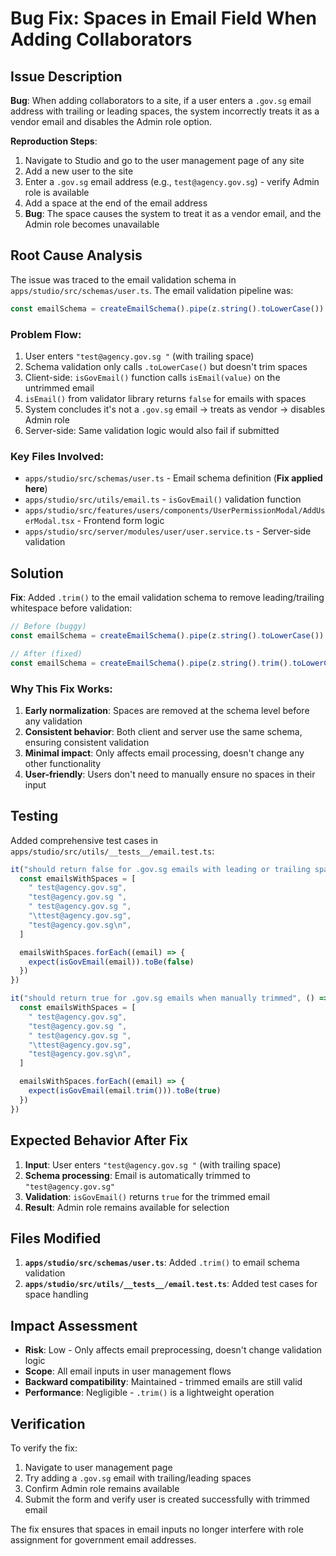 # Bug Fix: Spaces in Email Field When Adding Collaborators

## Issue Description

**Bug**: When adding collaborators to a site, if a user enters a `.gov.sg` email address with trailing or leading spaces, the system incorrectly treats it as a vendor email and disables the Admin role option.

**Reproduction Steps**:
1. Navigate to Studio and go to the user management page of any site
2. Add a new user to the site
3. Enter a `.gov.sg` email address (e.g., `test@agency.gov.sg`) - verify Admin role is available
4. Add a space at the end of the email address
5. **Bug**: The space causes the system to treat it as a vendor email, and the Admin role becomes unavailable

## Root Cause Analysis

The issue was traced to the email validation schema in `apps/studio/src/schemas/user.ts`. The email validation pipeline was:

```typescript
const emailSchema = createEmailSchema().pipe(z.string().toLowerCase())
```

### Problem Flow:
1. User enters `"test@agency.gov.sg "` (with trailing space)
2. Schema validation only calls `.toLowerCase()` but doesn't trim spaces
3. Client-side: `isGovEmail()` function calls `isEmail(value)` on the untrimmed email
4. `isEmail()` from validator library returns `false` for emails with spaces
5. System concludes it's not a `.gov.sg` email → treats as vendor → disables Admin role
6. Server-side: Same validation logic would also fail if submitted

### Key Files Involved:
- `apps/studio/src/schemas/user.ts` - Email schema definition (**Fix applied here**)
- `apps/studio/src/utils/email.ts` - `isGovEmail()` validation function
- `apps/studio/src/features/users/components/UserPermissionModal/AddUserModal.tsx` - Frontend form logic
- `apps/studio/src/server/modules/user/user.service.ts` - Server-side validation

## Solution

**Fix**: Added `.trim()` to the email validation schema to remove leading/trailing whitespace before validation:

```typescript
// Before (buggy)
const emailSchema = createEmailSchema().pipe(z.string().toLowerCase())

// After (fixed)
const emailSchema = createEmailSchema().pipe(z.string().trim().toLowerCase())
```

### Why This Fix Works:
1. **Early normalization**: Spaces are removed at the schema level before any validation
2. **Consistent behavior**: Both client and server use the same schema, ensuring consistent validation
3. **Minimal impact**: Only affects email processing, doesn't change any other functionality
4. **User-friendly**: Users don't need to manually ensure no spaces in their input

## Testing

Added comprehensive test cases in `apps/studio/src/utils/__tests__/email.test.ts`:

```typescript
it("should return false for .gov.sg emails with leading or trailing spaces", () => {
  const emailsWithSpaces = [
    " test@agency.gov.sg",
    "test@agency.gov.sg ",
    " test@agency.gov.sg ",
    "\ttest@agency.gov.sg",
    "test@agency.gov.sg\n",
  ]

  emailsWithSpaces.forEach((email) => {
    expect(isGovEmail(email)).toBe(false)
  })
})

it("should return true for .gov.sg emails when manually trimmed", () => {
  const emailsWithSpaces = [
    " test@agency.gov.sg",
    "test@agency.gov.sg ",
    " test@agency.gov.sg ",
    "\ttest@agency.gov.sg",
    "test@agency.gov.sg\n",
  ]

  emailsWithSpaces.forEach((email) => {
    expect(isGovEmail(email.trim())).toBe(true)
  })
})
```

## Expected Behavior After Fix

1. **Input**: User enters `"test@agency.gov.sg "` (with trailing space)
2. **Schema processing**: Email is automatically trimmed to `"test@agency.gov.sg"`
3. **Validation**: `isGovEmail()` returns `true` for the trimmed email
4. **Result**: Admin role remains available for selection

## Files Modified

1. **`apps/studio/src/schemas/user.ts`**: Added `.trim()` to email schema validation
2. **`apps/studio/src/utils/__tests__/email.test.ts`**: Added test cases for space handling

## Impact Assessment

- **Risk**: Low - Only affects email preprocessing, doesn't change validation logic
- **Scope**: All email inputs in user management flows
- **Backward compatibility**: Maintained - trimmed emails are still valid
- **Performance**: Negligible - `.trim()` is a lightweight operation

## Verification

To verify the fix:
1. Navigate to user management page
2. Try adding a `.gov.sg` email with trailing/leading spaces
3. Confirm Admin role remains available
4. Submit the form and verify user is created successfully with trimmed email

The fix ensures that spaces in email inputs no longer interfere with role assignment for government email addresses.